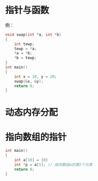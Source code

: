 # 指针与函数
例：
```c
void swap(int *a, int *b)
{
    int tewp;
    tewp = *a;
    *a = *b;
    *b = tewp;
}
int main()
{
    int x = 10, y = 20;
    swap(&x, &y);
    return 0;
}
```
# 动态内存分配


# 指向数组的指针
```c
int main()
{
    int a[10] = {0}
    int *p = a[1]; // 指向数组a的第2个元素
    return 0;
}
```
